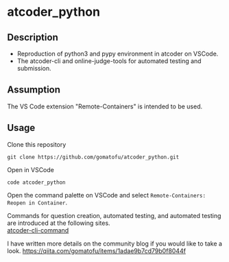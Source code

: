# atcoder_python
## Description  
* Reproduction of python3 and pypy environment in atcoder on VSCode.
* The atcoder-cli and online-judge-tools for automated testing and submission.

## Assumption
The VS Code extension "Remote-Containers" is intended to be used.

## Usage
Clone this repository
 ```
 git clone https://github.com/gomatofu/atcoder_python.git
 ```
Open in VSCode
 ```
 code atcoder_python
 ```
Open the command palette on VSCode and select `Remote-Containers: Reopen in Container`.


Commands for question creation, automated testing, and automated testing are introduced at the following sites.  
[atcoder-cli-command](http://tatamo.81.la/blog/2018/12/07/atcoder-cli-tutorial/)  

I have written more details on the community blog if you would like to take a look.
https://qiita.com/gomatofu/items/1adae9b7cd79b0f8044f
